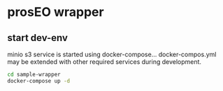 prosEO wrapper
==============

## start dev-env
minio s3 service is started using docker-compose... 
docker-compos.yml may be extended with other required services during development.
```sh
cd sample-wrapper
docker-compose up -d
```
